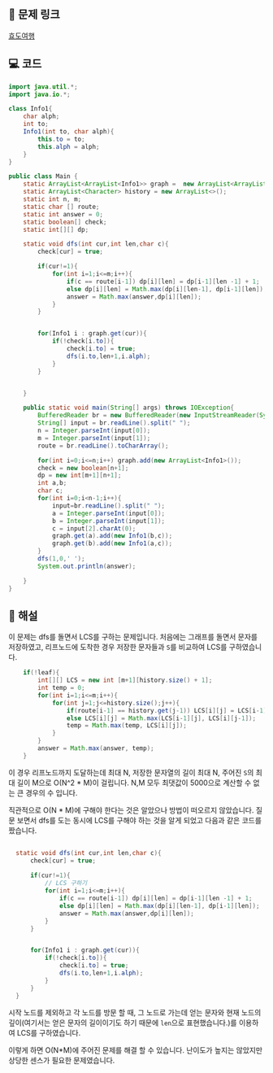 ## 🔗 문제 링크
[효도여행](https://softeer.ai/practice/7649)

## 💻 코드
```java
import java.util.*;
import java.io.*;

class Info1{
    char alph;
    int to;
    Info1(int to, char alph){
        this.to = to;
        this.alph = alph;
    }
}

public class Main {
    static ArrayList<ArrayList<Info1>> graph =  new ArrayList<ArrayList<Info1>>();
    static ArrayList<Character> history = new ArrayList<>();
    static int n, m;
    static char [] route;
    static int answer = 0;
    static boolean[] check;
    static int[][] dp;

    static void dfs(int cur,int len,char c){
        check[cur] = true;

        if(cur!=1){
            for(int i=1;i<=m;i++){
                if(c == route[i-1]) dp[i][len] = dp[i-1][len -1] + 1;
                else dp[i][len] = Math.max(dp[i][len-1], dp[i-1][len]);
                answer = Math.max(answer,dp[i][len]);
            }
        }


        for(Info1 i : graph.get(cur)){
            if(!check[i.to]){
                check[i.to] = true;
                dfs(i.to,len+1,i.alph);
            }
        }


    }

    public static void main(String[] args) throws IOException{
        BufferedReader br = new BufferedReader(new InputStreamReader(System.in));
        String[] input = br.readLine().split(" ");
        n = Integer.parseInt(input[0]);
        m = Integer.parseInt(input[1]);
        route = br.readLine().toCharArray();

        for(int i=0;i<=n;i++) graph.add(new ArrayList<Info1>());
        check = new boolean[n+1];
        dp = new int[m+1][n+1];
        int a,b;
        char c;
        for(int i=0;i<n-1;i++){
            input=br.readLine().split(" ");
            a = Integer.parseInt(input[0]);
            b = Integer.parseInt(input[1]);
            c = input[2].charAt(0);
            graph.get(a).add(new Info1(b,c));
            graph.get(b).add(new Info1(a,c));
        }
        dfs(1,0,' ');
        System.out.println(answer);

    }
}

```

## 📝 해설

이 문제는 dfs를 돌면서 LCS를 구하는 문제입니다.
처음에는 그래프를 돌면서 문자를 저장하였고, 리프노드에 도착한 경우 저장한 문자들과 `S`를 비교하여 LCS를 구하였습니다.
```java
    if(!leaf){
        int[][] LCS = new int [m+1][history.size() + 1];
        int temp = 0;
        for(int i=1;i<=m;i++){
            for(int j=1;j<=history.size();j++){
                if(route[i-1] == history.get(j-1)) LCS[i][j] = LCS[i-1][j-1] + 1;
                else LCS[i][j] = Math.max(LCS[i-1][j], LCS[i][j-1]);
                temp = Math.max(temp, LCS[i][j]);
            }
        }
        answer = Math.max(answer, temp);
    }
```
이 경우 리프노드까지 도달하는데 최대 N, 저장한 문자열의 길이 최대 N, 주어진 `S`의 최대 길이 M으로 O(N^2 * M)이 걸립니다.
N,M 모두 최댓값이 5000으로 계산할 수 없는 큰 경우의 수 입니다.

직관적으로 O(N * M)에 구해야 한다는 것은 알았으나 방법이 떠오르지 않았습니다.
질문 보면서 dfs를 도는 동시에 LCS를 구해야 하는 것을 알게 되었고 다음과 같은 코드를 짰습니다.

```java

  static void dfs(int cur,int len,char c){
      check[cur] = true;
      
      if(cur!=1){
          // LCS 구하기
          for(int i=1;i<=m;i++){
              if(c == route[i-1]) dp[i][len] = dp[i-1][len -1] + 1;
              else dp[i][len] = Math.max(dp[i][len-1], dp[i-1][len]);
              answer = Math.max(answer,dp[i][len]);
          }
      }


      for(Info1 i : graph.get(cur)){
          if(!check[i.to]){
              check[i.to] = true;
              dfs(i.to,len+1,i.alph);
          }
      }
  }
```
시작 노드를 제외하고 각 노드를 방문 할 때, 그 노드로 가는데 얻는 문자와 현재 노드의 깊이(여기서는 얻은 문자의 길이이기도 하기 때문에 `len`으로 표현했습니다.)를 이용하여 LCS를 구하였습니다.

이렇게 하면 O(N*M)에 주어진 문제를 해결 할 수 있습니다.
난이도가 높지는 않았지만 상당한 센스가 필요한 문제였습니다.